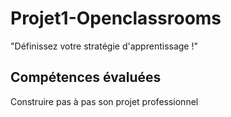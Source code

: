 # Projet1-Openclassrooms
"Définissez votre stratégie d'apprentissage !"

## Compétences évaluées
Construire pas à pas son projet professionnel
